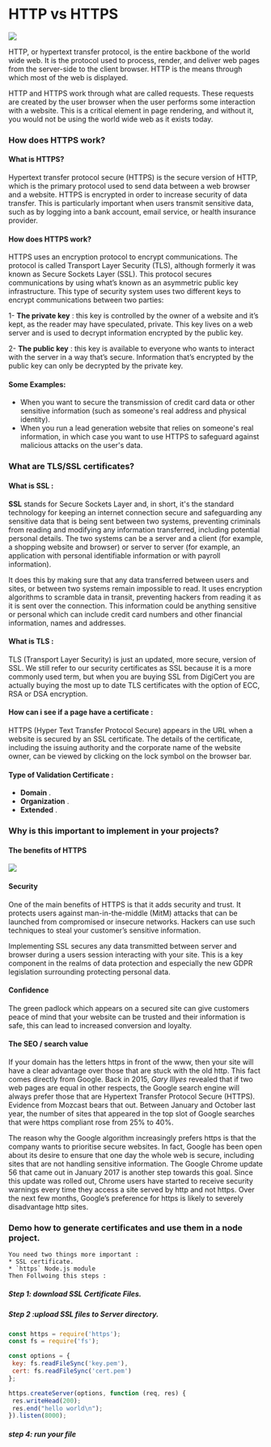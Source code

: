 # HTTP vs HTTPS
![](https://i.imgur.com/7PUIw03.png)

HTTP, or hypertext transfer protocol, is the entire backbone of the world wide web. It is the protocol used to process, render, and deliver web pages from the server-side to the client browser. HTTP is the means through which most of the web is displayed.

HTTP and HTTPS work through what are called requests. These requests are created by the user browser when the user performs some interaction with a website. This is a critical element in page rendering, and without it, you would not be using the world wide web as it exists today.

 ### How does HTTPS work? 
   #### What is HTTPS?
Hypertext transfer protocol secure (HTTPS) is the secure version of HTTP, which is the primary protocol used to send data between a web browser and a website. HTTPS is encrypted in order to increase security of data transfer. This is particularly important when users transmit sensitive data, such as by logging into a bank account, email service, or health insurance provider.

 #### How does HTTPS work?
HTTPS uses an encryption protocol to encrypt communications. The protocol is called Transport Layer Security (TLS), although formerly it was known as Secure Sockets Layer (SSL). This protocol secures communications by using what’s known as an asymmetric public key infrastructure. This type of security system uses two different keys to encrypt communications between two parties:

1- **The private key** : this key is controlled by the owner of a website and it’s kept, as the reader may have speculated, private. This key lives on a web server and is used to decrypt information encrypted by the public key.

2- **The public key** : this key is available to everyone who wants to interact with the server in a way that’s secure. Information that’s encrypted by the public key can only be decrypted by the private key.

#### Some Examples:

* When you want to secure the transmission of credit card data or other sensitive information (such as someone's real address and physical identity). 
* When you run a lead generation website that relies on someone's real information, in which case you want to use HTTPS to safeguard against malicious attacks on the user's data.



### What are TLS/SSL certificates?

#### What is SSL :

**SSL** stands for Secure Sockets Layer and, in short, it's the standard technology for keeping an internet connection secure and safeguarding any sensitive data that is being sent between two systems, preventing criminals from reading and modifying any information transferred, including potential personal details. The two systems can be a server and a client (for example, a shopping website and browser) or server to server (for example, an application with personal identifiable information or with payroll information).

It does this by making sure that any data transferred between users and sites, or between two systems remain impossible to read. It uses encryption algorithms to scramble data in transit, preventing hackers from reading it as it is sent over the connection. This information could be anything sensitive or personal which can include credit card numbers and other financial information, names and addresses.

#### What is TLS :
TLS (Transport Layer Security) is just an updated, more secure, version of SSL. We still refer to our security certificates as SSL because it is a more commonly used term, but when you are buying SSL from DigiCert you are actually buying the most up to date TLS certificates with the option of ECC, RSA or DSA encryption.

#### How can i see if a page have a certificate :
HTTPS (Hyper Text Transfer Protocol Secure) appears in the URL when a website is secured by an SSL certificate. The details of the certificate, including the issuing authority and the corporate name of the website owner, can be viewed by clicking on the lock symbol on the browser bar.

#### Type of Validation Certificate :

* **Domain** .
* **Organization** .
* **Extended** .




### Why is this important to implement in your projects?

#### The benefits of HTTPS
![](https://i.imgur.com/fFQoO8C.png)

#### Security
One of the main benefits of HTTPS is that it adds security and trust. It protects users against man-in-the-middle (MitM) attacks that can be launched from compromised or insecure networks. Hackers can use such techniques to steal your customer’s sensitive information.

Implementing SSL secures any data transmitted between server and browser during a users session interacting with your site. This is a key component in the realms of data protection and especially the new GDPR legislation surrounding protecting personal data.

#### Confidence
The green padlock which appears on a secured site can give customers peace of mind that your website can be trusted and their information is safe, this can lead to increased conversion and loyalty. 

#### The SEO / search value
If your domain has the letters https in front of the www, then your site will have a clear advantage over those that are stuck with the old http. This fact comes directly from Google. Back in 2015, *Gary Illyes* revealed that if two web pages are equal in other respects, the Google search engine will always prefer those that are Hypertext Transfer Protocol Secure (HTTPS). Evidence from Mozcast bears that out. Between January and October last year, the number of sites that appeared in the top slot of Google searches that were https compliant rose from 25% to 40%.

The reason why the Google algorithm increasingly prefers https is that the company wants to prioritise secure websites. In fact, Google has been open about its desire to ensure that one day the whole web is secure, including sites that are not handling sensitive information. The Google Chrome update 56 that came out in January 2017 is another step towards this goal. Since this update was rolled out, Chrome users have started to receive security warnings every time they access a site served by http and not https. Over the next few months, Google’s preference for https is likely to severely disadvantage http sites.



 ### Demo how to generate certificates and use them in a node project.
    You need two things more important : 
    * SSL certificate.
    * `https` Node.js module
    Then Follwoing this steps :
   ##### Step 1: download SSL Certificate Files.
   ##### Step 2 :upload SSL files to Server directory.

 ```javaScript
 const https = require('https');
const fs = require('fs');

const options = {
  key: fs.readFileSync('key.pem'),
  cert: fs.readFileSync('cert.pem')
};

https.createServer(options, function (req, res) {
  res.writeHead(200);
  res.end("hello world\n");
}).listen(8000);
```
 ##### step 4: run your file